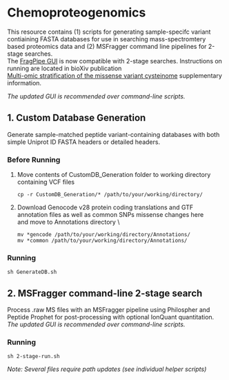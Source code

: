 # Chemoproteogenomics 
This resource contains (1) scripts for generating sample-specifc variant contiaining FASTA databases for use in searching mass-spectromtery based proteomics data and (2) MSFragger command line pipelines for 2-stage searches. \
The [FragPipe GUI](https://github.com/Nesvilab/FragPipe) is now compatible with 2-stage searches. 
Instructions on running are located in bioXiv publication \
[Multi-omic stratification of the missense variant cysteinome](https://doi.org/10.1101/2023.08.12.553095) supplementary information.

_The updated GUI is recommended over command-line scripts._

## 1. Custom Database Generation

Generate sample-matched peptide variant-containing databases with both simple Uniprot ID FASTA headers or detailed headers.

### Before Running

 1. Move contents of CustomDB_Generation folder to working directory containing VCF files
    
    `cp -r CustomDB_Generation/* /path/to/your/working/directory/`
    
 3. Download Genocode v28 protein coding translations and GTF annotation files as well as common SNPs missense changes here \
    and move to Annotations directory \
    
    `mv *gencode /path/to/your/working/directory/Annotations/` \
    `mv *common /path/to/your/working/directory/Annotations/`

### Running

`sh GenerateDB.sh`

## 2. MSFragger command-line 2-stage search

Process .raw MS files with an MSFragger pipeline using Philospher and Peptide Prophet for post-processing with optional IonQuant quantitation. _The updated GUI is recommended over command-line scripts._

### Running

`sh 2-stage-run.sh`
 
_Note: Several files require path updates (see individual helper scripts)_

